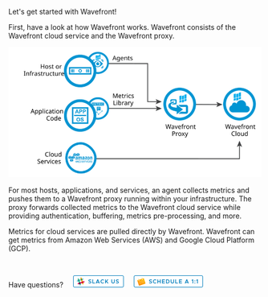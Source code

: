 <div class="container-fluid">
<div class="row">
<p class="lead">Let's get started with Wavefront!</p>
</div>
<div>
<p>First, have a look at how Wavefront works. Wavefront consists of the Wavefront cloud service and the Wavefront proxy.</p>
<img src="images/wavefront_architecture_condensed.svg" size=80% alt="Integrations Architecture"></img>

<p>For most hosts, applications, and services, an agent collects metrics and pushes them to a Wavefront proxy running within your infrastructure. The proxy forwards collected metrics to the Wavefront cloud service while providing authentication, buffering, metrics pre-processing, and more.</p>

<p>Metrics for cloud services are pulled directly by Wavefront. Wavefront can get metrics from Amazon Web Services (AWS) and Google Cloud Platform (GCP). </p>

&nbsp;
&nbsp;

<p>Have questions? &nbsp; &nbsp; <a href="https://wavefront.com/join-public-slack"> <img src="images/slack.png"></img></a>
&nbsp; &nbsp;
<a href="https://wavefront.com/meet-1-on-1"><img src="images/1on1.png"></img> </a> </p>

</div>
</div>
